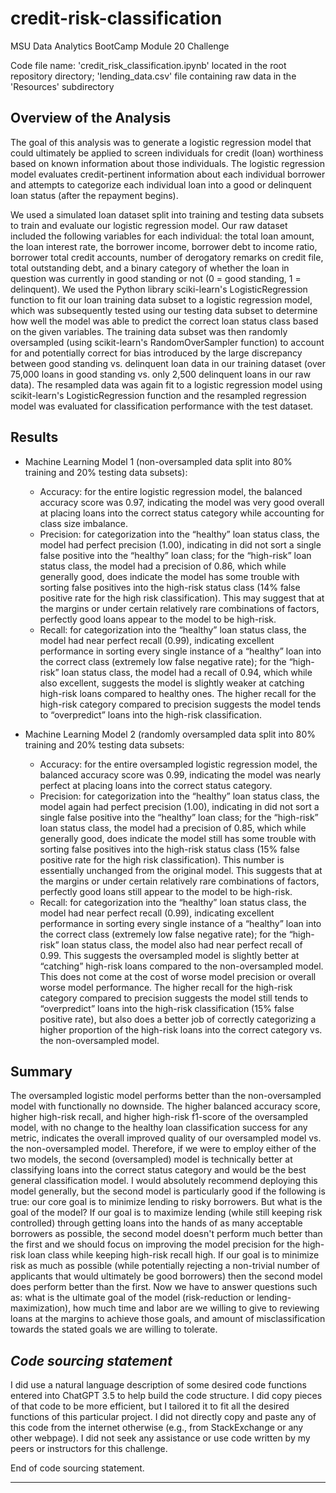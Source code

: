 # credit-risk-classification
MSU Data Analytics BootCamp Module 20 Challenge

Code file name: 'credit_risk_classification.ipynb' located in the root repository directory; 'lending_data.csv' file containing raw data in the 'Resources' subdirectory

## Overview of the Analysis

The goal of this analysis was to generate a logistic regression model that could ultimately be applied to screen individuals for credit (loan) worthiness based on known information about those individuals. The logistic regression model evaluates credit-pertinent information about each individual borrower and attempts to categorize each individual loan into a good or delinquent loan status (after the repayment begins). 

We used a simulated loan dataset split into training and testing data subsets to train and evaluate our logistic regression model. Our raw dataset included the following variables for each individual: the total loan amount, the loan interest rate, the borrower income, borrower debt to income ratio, borrower total credit accounts, number of derogatory remarks on credit file, total outstanding debt, and a binary category of whether the loan in question was currently in good standing or not (0 = good standing, 1 = delinquent). We used the Python library sciki-learn's LogisticRegression function to fit our loan training data subset to a logistic regression model, which was subsequently tested using our testing data subset to determine how well the model was able to predict the correct loan status class based on the given variables. The training data subset was then randomly oversampled (using scikit-learn's RandomOverSampler function) to account for and potentially correct for bias introduced by the large discrepancy between good standing vs. delinquent loan data in our training dataset (over 75,000 loans in good standing vs. only 2,500 delinquent loans in our raw data). The resampled data was again fit to a logistic regression model using scikit-learn's LogisticRegression function and the resampled regression model was evaluated for classification performance with the test dataset.

## Results

* Machine Learning Model 1 (non-oversampled data split into 80% training and 20% testing data subsets):
  * Accuracy: for the entire logistic regression model, the balanced accuracy score was 0.97, indicating the model was very good overall at placing loans into the correct status category while accounting for class size imbalance.
  * Precision: for categorization into the “healthy” loan status class, the model had perfect precision (1.00), indicating in did not sort a single false positive into the “healthy” loan class; for the “high-risk” loan status class, the model had a precision of 0.86, which while generally good, does indicate the model has some trouble with sorting false positives into the high-risk status class (14% false positive rate for the high risk classification). This may suggest that at the margins or under certain relatively rare combinations of factors, perfectly good loans appear to the model to be high-risk.
  * Recall: for categorization into the “healthy” loan status class, the model had near perfect recall (0.99), indicating excellent performance in sorting every single instance of a “healthy” loan into the correct class (extremely low false negative rate); for the “high-risk” loan status class, the model had a recall of 0.94, which while also excellent, suggests the model is slightly weaker at catching high-risk loans compared to healthy ones. The higher recall for the high-risk category compared to precision suggests the model tends to “overpredict” loans into the high-risk classification.

* Machine Learning Model 2 (randomly oversampled data split into 80% training and 20% testing data subsets:
  * Accuracy: for the entire oversampled logistic regression model, the balanced accuracy score was 0.99, indicating the model was nearly perfect at placing loans into the correct status category.
  * Precision: for categorization into the “healthy” loan status class, the model again had perfect precision (1.00), indicating in did not sort a single false positive into the “healthy” loan class; for the “high-risk” loan status class, the model had a precision of 0.85, which while generally good, does indicate the model still has some trouble with sorting false positives into the high-risk status class (15% false positive rate for the high risk classification). This number is essentially unchanged from the original model. This suggests that at the margins or under certain relatively rare combinations of factors, perfectly good loans still appear to the model to be high-risk.
  * Recall: for categorization into the “healthy” loan status class, the model had near perfect recall (0.99), indicating excellent performance in sorting every single instance of a “healthy” loan into the correct class (extremely low false negative rate); for the “high-risk” loan status class, the model also had near perfect recall of 0.99. This suggests the oversampled model is slightly better at “catching” high-risk loans compared to the non-oversampled model. This does not come at the cost of worse model precision or overall worse model performance. The higher recall for the high-risk category compared to precision suggests the model still tends to “overpredict” loans into the high-risk classification (15% false positive rate), but also does a better job of correctly categorizing a higher proportion of the high-risk loans into the correct category vs. the non-oversampled model.

## Summary

The oversampled logistic model performs better than the non-oversampled model with functionally no downside. The higher balanced accuracy score, higher high-risk recall, and higher high-risk f1-score of the oversampled model, with no change to the healthy loan classification success for any metric, indicates the overall improved quality of our oversampled model vs. the non-oversampled model. Therefore, if we were to employ either of the two models, the second (oversampled) model is technically better at classifying loans into the correct status category and would be the best general classification model. I would absolutely recommend deploying this model generally, but the second model is particularly good if the following is true: our core goal is to minimize lending to risky borrowers. But what is the goal of the model? If our goal is to maximize lending (while still keeping risk controlled) through getting loans into the hands of as many acceptable borrowers as possible, the second model doesn't perform much better than the first and we should focus on improving the model precision for the high-risk loan class while keeping high-risk recall high. If our goal is to minimize risk as much as possible (while potentially rejecting a non-trivial number of applicants that would ultimately be good borrowers) then the second model does perform better than the first. Now we have to answer questions such as: what is the ultimate goal of the model (risk-reduction or lending-maximization), how much time and labor are we willing to give to reviewing loans at the margins to achieve those goals, and amount of misclassification towards the stated goals we are willing to tolerate.

*Code sourcing statement*
-----------------------

I did use a natural language description of some desired code functions entered into ChatGPT 3.5 to help build the code structure. I did copy pieces of that code to be more efficient, but I tailored it to fit all the desired functions of this particular project. I did not directly copy and paste any of this code from the internet otherwise (e.g., from StackExchange or any other webpage). I did not seek any assistance or use code written by my peers or instructors for this challenge.

End of code sourcing statement.

 ----------------------
